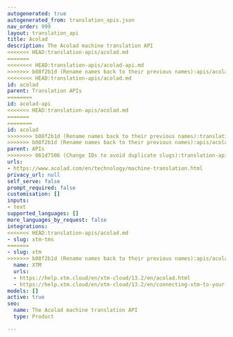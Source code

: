 ```yaml
---
autogenerated: true
autogenerated_from: translation_apis.json
nav_order: 999
layout: translation_api
title: Acolad
description: The Acolad machine translation API
<<<<<<< HEAD:translation-apis/acolad.md
=======
<<<<<<<< HEAD:translation-apis/acolad-api.md
>>>>>>> b08f2b1d (Rename names back to their previous names):apis/acolad.md
<<<<<<<< HEAD:translation-apis/acolad.md
id: acolad
parent: Translation APIs
========
id: acolad-api
<<<<<<< HEAD:translation-apis/acolad.md
=======
========
id: acolad
>>>>>>>> b08f2b1d (Rename names back to their previous names):translation-apis/acolad.md
>>>>>>> b08f2b1d (Rename names back to their previous names):apis/acolad.md
parent: APIs
>>>>>>>> 061d7506 (Change IDs to avoid duplicate slugs):translation-apis/acolad-api.md
urls:
- https://www.acolad.com/en/technology/machine-translation.html
privacy_url: null
self_serve: false
prompt_required: false
customisation: []
inputs:
- text
supported_languages: []
more_languages_by_request: false
integrations:
<<<<<<< HEAD:translation-apis/acolad.md
- slug: xtm-tms
=======
- slug: xtm
>>>>>>> b08f2b1d (Rename names back to their previous names):apis/acolad.md
  name: XTM
  urls:
  - https://help.xtm.cloud/en/xtm-cloud/13.2/en/acolad.html
  - https://help.xtm.cloud/en/xtm-cloud/13.2/en/connecting-xtm-to-your-acolad-mt-engine.html
models: []
active: true
seo:
  name: The Acolad machine translation API
  type: Product

---
```


